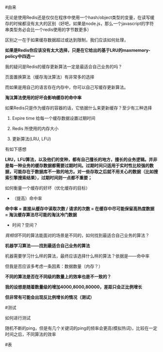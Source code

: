 
#由来

无论是使用Redis还是仅仅在程序中使用一个hash/object类型的变量，在读写缓存的时候都没有太大的区别（好吧，如果是node.js，那么一个javascript的字符串类型务必会比一个redis使用的字节数更多）

区别之一在于如果缓存数据超过或达到限制，我们应该如何处理，

**如果是Redis你应该没有太大选择，只是在它给出的基于LRU的maxmemory-policy中四选一**

我的疑问是Redis的缓存更新算法一定是最适合自己业务的吗？

页面置换算法（缓存淘汰算法）有非常多的选择

而如果是用自己的语言存在内存中，你可以自己写缓存更新算法。

**淘汰算法使用的好坏会影响缓存的命中率**

如果Redis只是作为缓存的容器的话，它依据什么来更新缓存？至少有三种选择

1. Expire time 给每一个缓存数据设置过期时间

2. Redis 所使用的内存大小

3. 更新算法(LRU, LFU)

有如下感想

**LRU，LFU算法，以及他们的变种，都有自己擅长的地方，擅长的业务逻辑。并非是每一种业务的缓存数据都需要过期时间。过期时间只适用于实时性比较强的数据，可能存在于数据库不一致的地方。对一些存取之后就不用关心的数据（比如搜索引擎搜索结果），过期时间则一点都不重要；**


如何衡量一个缓存的好坏（优化缓存的目标）

- （提高）命中率

**命中率 = 直接从缓存中读取次数 / 请求的次数 = 在缓存中尽可能保留高热度数据 = 淘汰缓存算法尽可能的淘汰冷门数据**

- 时间？空间？

*我相信*不同的算法能面对的场景是不同的，如何找到最适合自己业务的算法？

**机器学习算法——找到最适合自己业务的算法**

机器需要学习什么样的算法，最终应该选择什么样的算法？依据是——命中率

但我是否应该多考虑一条因素：数据数量（内存？）

**不同的算法是否在不同级的数量上的效率也是不一致的？**

**我的设想是随着数量级的增加4000,8000,80000，差距只会正比例增长**

**但非常有可能会出现反比例增长的情况（测试）**

#测试

如何进行测试

随机不断的ping，但是有几个关键词的ping的频率会更高(模拟热词)，比较在一定时间之后，不同算法的效率

#表

```

```


